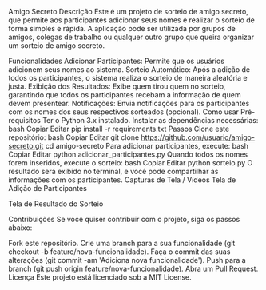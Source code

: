 Amigo Secreto
Descrição
Este é um projeto de sorteio de amigo secreto, que permite aos participantes adicionar seus nomes e realizar o sorteio de forma simples e rápida. A aplicação pode ser utilizada por grupos de amigos, colegas de trabalho ou qualquer outro grupo que queira organizar um sorteio de amigo secreto.

Funcionalidades
Adicionar Participantes: Permite que os usuários adicionem seus nomes ao sistema.
Sorteio Automático: Após a adição de todos os participantes, o sistema realiza o sorteio de maneira aleatória e justa.
Exibição dos Resultados: Exibe quem tirou quem no sorteio, garantindo que todos os participantes recebam a informação de quem devem presentear.
Notificações: Envia notificações para os participantes com os nomes dos seus respectivos sorteados (opcional).
Como usar
Pré-requisitos
Ter o Python 3.x instalado.
Instalar as dependências necessárias:
bash
Copiar
Editar
pip install -r requirements.txt
Passos
Clone este repositório:
bash
Copiar
Editar
git clone https://github.com/usuario/amigo-secreto.git
cd amigo-secreto
Para adicionar participantes, execute:
bash
Copiar
Editar
python adicionar_participantes.py
Quando todos os nomes forem inseridos, execute o sorteio:
bash
Copiar
Editar
python sorteio.py
O resultado será exibido no terminal, e você pode compartilhar as informações com os participantes.
Capturas de Tela / Vídeos
Tela de Adição de Participantes

Tela de Resultado do Sorteio

Contribuições
Se você quiser contribuir com o projeto, siga os passos abaixo:

Fork este repositório.
Crie uma branch para a sua funcionalidade (git checkout -b feature/nova-funcionalidade).
Faça o commit das suas alterações (git commit -am 'Adiciona nova funcionalidade').
Push para a branch (git push origin feature/nova-funcionalidade).
Abra um Pull Request.
Licença
Este projeto está licenciado sob a MIT License.
